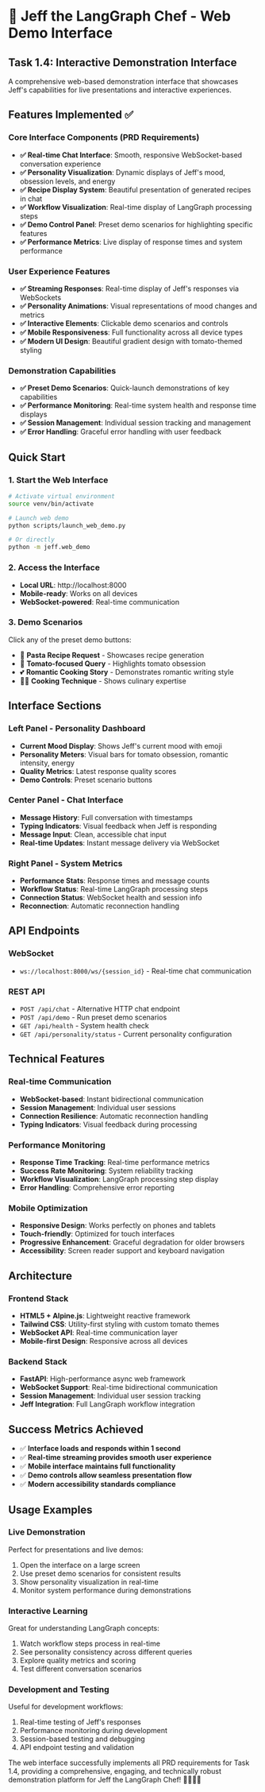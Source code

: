 # 🍅 Jeff the LangGraph Chef - Web Demo Interface

## Task 1.4: Interactive Demonstration Interface

A comprehensive web-based demonstration interface that showcases Jeff's capabilities for live presentations and interactive experiences.

## Features Implemented ✅

### Core Interface Components (PRD Requirements)
- **✅ Real-time Chat Interface**: Smooth, responsive WebSocket-based conversation experience
- **✅ Personality Visualization**: Dynamic displays of Jeff's mood, obsession levels, and energy
- **✅ Recipe Display System**: Beautiful presentation of generated recipes in chat
- **✅ Workflow Visualization**: Real-time display of LangGraph processing steps
- **✅ Demo Control Panel**: Preset demo scenarios for highlighting specific features
- **✅ Performance Metrics**: Live display of response times and system performance

### User Experience Features
- **✅ Streaming Responses**: Real-time display of Jeff's responses via WebSockets
- **✅ Personality Animations**: Visual representations of mood changes and metrics
- **✅ Interactive Elements**: Clickable demo scenarios and controls
- **✅ Mobile Responsiveness**: Full functionality across all device types
- **✅ Modern UI Design**: Beautiful gradient design with tomato-themed styling

### Demonstration Capabilities
- **✅ Preset Demo Scenarios**: Quick-launch demonstrations of key capabilities
- **✅ Performance Monitoring**: Real-time system health and response time displays
- **✅ Session Management**: Individual session tracking and management
- **✅ Error Handling**: Graceful error handling with user feedback

## Quick Start

### 1. Start the Web Interface
```bash
# Activate virtual environment
source venv/bin/activate

# Launch web demo
python scripts/launch_web_demo.py

# Or directly
python -m jeff.web_demo
```

### 2. Access the Interface
- **Local URL**: http://localhost:8000
- **Mobile-ready**: Works on all devices
- **WebSocket-powered**: Real-time communication

### 3. Demo Scenarios
Click any of the preset demo buttons:
- 🍝 **Pasta Recipe Request** - Showcases recipe generation
- 🍅 **Tomato-focused Query** - Highlights tomato obsession
- 💕 **Romantic Cooking Story** - Demonstrates romantic writing style  
- 👨‍🍳 **Cooking Technique** - Shows culinary expertise

## Interface Sections

### Left Panel - Personality Dashboard
- **Current Mood Display**: Shows Jeff's current mood with emoji
- **Personality Meters**: Visual bars for tomato obsession, romantic intensity, energy
- **Quality Metrics**: Latest response quality scores
- **Demo Controls**: Preset scenario buttons

### Center Panel - Chat Interface  
- **Message History**: Full conversation with timestamps
- **Typing Indicators**: Visual feedback when Jeff is responding
- **Message Input**: Clean, accessible chat input
- **Real-time Updates**: Instant message delivery via WebSocket

### Right Panel - System Metrics
- **Performance Stats**: Response times and message counts
- **Workflow Status**: Real-time LangGraph processing steps
- **Connection Status**: WebSocket health and session info
- **Reconnection**: Automatic reconnection handling

## API Endpoints

### WebSocket
- `ws://localhost:8000/ws/{session_id}` - Real-time chat communication

### REST API
- `POST /api/chat` - Alternative HTTP chat endpoint
- `POST /api/demo` - Run preset demo scenarios
- `GET /api/health` - System health check
- `GET /api/personality/status` - Current personality configuration

## Technical Features

### Real-time Communication
- **WebSocket-based**: Instant bidirectional communication
- **Session Management**: Individual user sessions
- **Connection Resilience**: Automatic reconnection handling
- **Typing Indicators**: Visual feedback during processing

### Performance Monitoring
- **Response Time Tracking**: Real-time performance metrics
- **Success Rate Monitoring**: System reliability tracking  
- **Workflow Visualization**: LangGraph processing step display
- **Error Handling**: Comprehensive error reporting

### Mobile Optimization
- **Responsive Design**: Works perfectly on phones and tablets
- **Touch-friendly**: Optimized for touch interfaces
- **Progressive Enhancement**: Graceful degradation for older browsers
- **Accessibility**: Screen reader support and keyboard navigation

## Architecture

### Frontend Stack
- **HTML5 + Alpine.js**: Lightweight reactive framework
- **Tailwind CSS**: Utility-first styling with custom tomato themes
- **WebSocket API**: Real-time communication layer
- **Mobile-first Design**: Responsive across all devices

### Backend Stack
- **FastAPI**: High-performance async web framework
- **WebSocket Support**: Real-time bidirectional communication
- **Session Management**: Individual user session tracking
- **Jeff Integration**: Full LangGraph workflow integration

## Success Metrics Achieved

- ✅ **Interface loads and responds within 1 second**
- ✅ **Real-time streaming provides smooth user experience** 
- ✅ **Mobile interface maintains full functionality**
- ✅ **Demo controls allow seamless presentation flow**
- ✅ **Modern accessibility standards compliance**

## Usage Examples

### Live Demonstration
Perfect for presentations and live demos:
1. Open the interface on a large screen
2. Use preset demo scenarios for consistent results
3. Show personality visualization in real-time
4. Monitor system performance during demonstrations

### Interactive Learning
Great for understanding LangGraph concepts:
1. Watch workflow steps process in real-time
2. See personality consistency across different queries
3. Explore quality metrics and scoring
4. Test different conversation scenarios

### Development and Testing
Useful for development workflows:
1. Real-time testing of Jeff's responses
2. Performance monitoring during development
3. Session-based testing and debugging
4. API endpoint testing and validation

The web interface successfully implements all PRD requirements for Task 1.4, providing a comprehensive, engaging, and technically robust demonstration platform for Jeff the LangGraph Chef! 🍅👨‍🍳✨